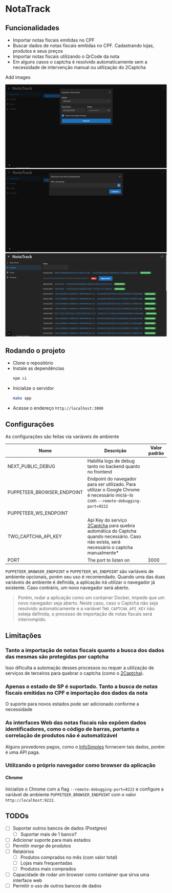 # NotaTrack

## Funcionalidades
- Importar notas fiscais emitidas no CPF
- Buscar dados de notas fiscais emitidas no CPF. Cadastrando lojas, produtos e seus preços
- Importar notas fiscais utilizando o QrCode da nota
- Em alguns casos o captcha é resolvido automaticamente sem a necessidade de intervenção manual ou utilização do 2Captcha

Add images

![](images/import.png)
![](images/manual_add.png)
![](images/notas.png)

## Rodando o projeto
- Clone o repositório
- Instale as dependências
  ```bash
  npm ci
  ```
- Inicialize o servidor
  ```bash
  make app
  ```
- Acesse o endereço `http://localhost:3000`

## Configurações

As configurações são feitas via variáveis de ambiente

|Nome|Descrição|Valor padrão|
|---|---|---|
|NEXT_PUBLIC_DEBUG|Habilita logs de debug tanto no backend quanto no frontend||
|PUPPETEER_BROWSER_ENDPOINT|Endpoint do navegador para ser utilizado. Para utilizar o Google Chrome é necessário iniciá-lo com `--remote-debugging-port=9222`||
|PUPPETEER_WS_ENDPOINT|||
|TWO_CAPTCHA_API_KEY|Api Key do serviço [2Captcha](http://2captcha.com/) para quebra automática do Captcha quando necessário. Caso não exista, será necessário o captcha manualmente* ||
|PORT|The port to listen on|3000|

`PUPPETEER_BROWSER_ENDPOINT` e `PUPPETEER_WS_ENDPOINT` são variáveis de ambiente opcionais, porém seu uso é recomendado.
Quando uma das duas variáveis de ambiente é definida, a aplicação irá utilizar o navegador já existente. Caso contrário, um novo navegador será aberto.

> Porém, rodar a aplicação como um container Docker, impede que um novo navegador seja aberto. Neste caso, caso o Captcha não seja resolvido automaticamente e a variável `TWO_CAPTCHA_API_KEY` não esteja definida, o processo de importação de notas fiscais será interrompido.

## Limitações
### Tanto a importação de notas fiscais quanto a busca dos dados das mesmas são protegidas por captcha
Isso dificulta a automação desses processos ou requer a utilização de serviços de terceiros para quebrar o captcha (como o [2Captcha](https://2captcha.com/)).

### Apenas o estado de SP é suportado. Tanto a busca de notas fiscais emitidas no CPF e importação dos dados da nota
O suporte para novos estados pode ser adicionado conforme a necessidade

### As interfaces Web das notas fiscais não expõem dados identificadores, como o código de barras, portanto a correlação de produtos não é automatizável
Alguns provedores pagos, como o [InfoSimples](https://infosimples.com/) fornecem tais dados, porém é uma API paga.

### Utilizando o próprio navegador como browser da aplicação

#### Chrome

Inicialize o Chrome com a flag `--remote-debugging-port=9222` e configure a variável de ambiente `PUPPETEER_BROWSER_ENDPOINT` com o valor `http://localhost:9222`.

## TODOs
- [ ] Suportar outros bancos de dados (Postgres)
  - [ ] Suportar mais de 1 banco?
- [ ] Adicionar suporte para mais estados
- [ ] Permitir _merge_ de produtos
- [ ] Relatórios
  - [ ] Produtos comprados no mês (com valor total)
  - [ ] Lojas mais frequentadas
  - [ ] Produtos mais comprados
- [ ] Capacidade de rodar um browser como container que sirva uma interface web
- [ ] Permitir o uso de outros bancos de dados
